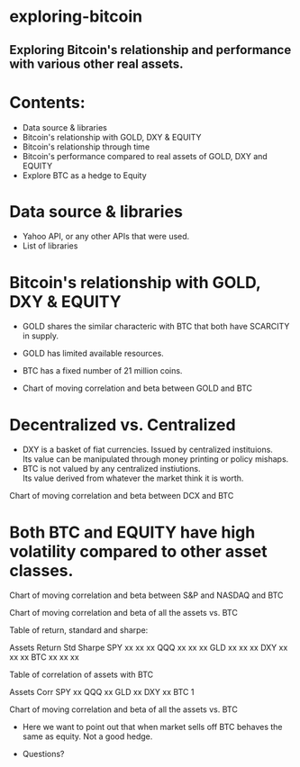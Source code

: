 # exploring-bitcoin

## Exploring Bitcoin's relationship and performance with various other real assets.

# Contents:
* Data source & libraries
* Bitcoin's relationship with GOLD, DXY & EQUITY 
* Bitcoin's relationship through time
* Bitcoin's performance compared to real assets of GOLD, DXY and EQUITY
* Explore BTC as a hedge to Equity


# Data source & libraries
* Yahoo API, or any other APIs that were used.
* List of libraries


# Bitcoin's relationship with GOLD, DXY & EQUITY
* GOLD shares the similar characteric with BTC that both have SCARCITY in supply.  
* GOLD has limited available resources.
* BTC has a fixed number of 21 million coins.

* Chart of moving correlation and beta between GOLD and BTC












# Decentralized vs. Centralized
* DXY is a basket of fiat currencies.  Issued by centralized instituions.  
  Its value can be manipulated through money printing or policy mishaps. 
* BTC is not valued by any centralized instiutions.  
  Its value derived from whatever the market think it is worth.

Chart of moving correlation and beta between DCX and BTC













# Both BTC and EQUITY have high volatility compared to other asset classes.

Chart of moving correlation and beta between S&P and NASDAQ and BTC









Chart of moving correlation and beta of all the assets vs. BTC









Table of return, standard and sharpe:

Assets	Return	Std	Sharpe
SPY	xx	xx	xx
QQQ	xx	xx	xx
GLD	xx	xx	xx
DXY	xx	xx	xx
BTC	xx	xx	xx


Table of correlation of assets with BTC

Assets	Corr
SPY	xx
QQQ	xx
GLD	xx
DXY	xx
BTC	1


Chart of moving correlation and beta of all the assets vs. BTC
* Here we want to point out that when market sells off BTC behaves the same as equity.  Not a good hedge.







* Questions?
